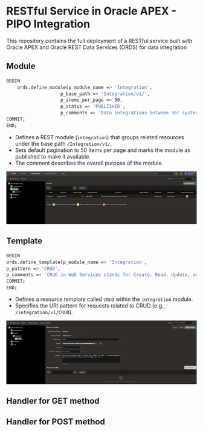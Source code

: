 # RESTful Service in Oracle APEX - PIPO Integration

This repository contains the full deployment of a RESTful service built with Oracle APEX and Oracle REST Data Services (ORDS) for data integration

## Module
```sh
BEGIN
    ords.define_module(p_module_name => 'Integration',
                    p_base_path => 'Integration/v1/',
                    p_items_per_page => 50,
                    p_status => 'PUBLISHED',
                    p_comments => 'Data integrations between 3er system and APEX');
COMMIT;
END;
```

- Defines a REST module (`integration`) that groups related resources under the base path `/Integration/v1/`.
- Sets default pagination to 50 items per page and marks the module as published to make it available.
- The comment describes the overall purpose of the module.

![alt text](/images/module.png "module")

## Template

```sh
BEGIN
ords.define_template(p_module_name => 'Integration',
p_pattern => 'CRUD',
p_comments => 'CRUD in Web Services stands for Create, Read, Update, and Delete — the four fundamental operations performed on data resources through a web service.');
COMMIT;
END;
```

- Defines a resource template called `CRUD` within the `integration` module.
- Specifies the URI pattern for requests related to CRUD (e.g., `/integration/v1/CRUD`).

![alt text](/images/template.png "template")

## Handler for GET method

## Handler for POST method